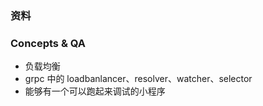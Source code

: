 ### 资料

### Concepts & QA
- 负载均衡
- grpc 中的 loadbanlancer、resolver、watcher、selector
- 能够有一个可以跑起来调试的小程序